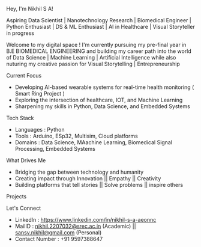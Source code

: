 Hey, I'm Nikhil S A!

Aspiring Data Scientist | Nanotechnology Research | Biomedical Engineer | Python Enthusiast | DS & ML Enthusiast | AI in Healthcare | Visual Storyteller in progress

Welcome to my digital space !
I'm currently pursuing my pre-final year in B.E BIOMEDICAL ENGINEERING and
building my career path into the world of 
Data Science | Machine Learning | Artificial Intelligence
while also nuturing my creative passion for
Visual Storytelling | Entrepreneurship

Current Focus
- Developing AI-based wearable systems for real-time health monitoring ( Smart Ring Project )
- Exploring the intersection of healthcare, IOT, and Machine Learning
- Sharpening my skills in Python, Data Science, and Embedded Systems

Tech Stack
- Languages : Python
- Tools : Arduino, ESp32, Multisim, Cloud platforms
- Domains : Data Science, MAachine Learning, Biomedical Signal Processing, Embedded Systems

What Drives Me
- Bridging the gap between technology and humanity
- Creating impact through Innovation || Empathy || Creativity
- Building platforms that tell stories || Solve problems || inspire others

Projects


Let's Connect
- LinkedIn : https://www.linkedin.com/in/nikhil-s-a-aeonnc
- MailID : nikhil.2207032@srec.ac.in (Academic) || sansv.nikhil@gmail.com (Personal)
- Contact Number : +91 9597388647

